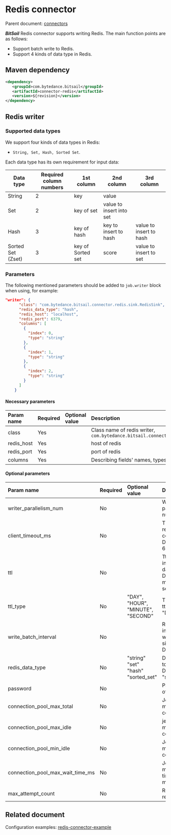 # Redis connector

Parent document: [connectors](../README.md)

***BitSail*** Redis connector supports writing Redis. The main function points are as follows:

- Support batch write to Redis.
- Support 4 kinds of data type in Redis.


## Maven dependency

```xml
<dependency>
   <groupId>com.bytedance.bitsail</groupId>
   <artifactId>connector-redis</artifactId>
   <version>${revision}</version>
</dependency>
```

## Redis writer

### Supported data types

We support four kinds of data types in Redis:
- `String, Set, Hash, Sorted Set`.

Each data type has its own requirement for input data:


| Data type | Required column numbers | 1st column | 2nd column | 3rd column |
| ------- | ------- | ----- | ---- | ------ |
| String | 2 | key | value | |
| Set | 2 | key of set | value to insert into set |
| Hash | 3 | key of hash | key to insert to hash | value to insert to hash |
| Sorted Set (Zset) | 3 | key of Sorted set | score | value to insert to set |

### Parameters

The following mentioned parameters should be added to `job.writer` block when using, for example:

```json
"writer": {
      "class": "com.bytedance.bitsail.connector.redis.sink.RedisSink",
      "redis_data_type": "hash",
      "redis_host": "localhost",
      "redis_port": 6379,
      "columns": [
        {
          "index": 0,
          "type": "string"
        },
        {
          "index": 1,
          "type": "string"
        },
        {
          "index": 2,
          "type": "string"
        }
      ]
    }
```

#### Necessary parameters

| Param name                   | Required | Optional value | Description                                                                                                    |
|:-----------------------------|:---------|:---------------|:---------------------------------------------------------------------------------------------------------------|
| class             | Yes  |       | Class name of redis writer, `com.bytedance.bitsail.connector.legacy.redis.sink.RedisOutputFormat` |
| redis_host   | Yes  |       | host of redis |
| redis_port        | Yes  |       | port of redis |
| columns | Yes | | Describing fields' names, types all set String |



#### Optional parameters

| Param name                       | Required | Optional value | Description                                                           |
|:---------------------------------|:---------|:---------------|:----------------------------------------------------------------------|
| writer_parallelism_num           | No       |                | Writer parallelism num                                                  |
| client_timeout_ms                | No | | Timeout of redis connection. Default 60000 ms |
| ttl                              | No | | Ttl of inserted data. Default -1 means not setting ttl |
| ttl_type                         | No  | "DAY", "HOUR", "MINUTE", "SECOND" |  Time unit of ttl. Default "DAY" |
| write_batch_interval             | No | | Redis instruction write batch size. Default 50 |
| redis_data_type                  | No | "string"<br/>"set"<br/>"hash"<br/>"sorted_set" | Data type to insert. Default "string" |
| password                         | No | | Password of redis |
| connection_pool_max_total        | No | | Jedis pool max total connection |
| connection_pool_max_idle         | No | | jedis pool max idle connection |
| connection_pool_min_idle         | No | | Jedis pool min idle connection |
| connection_pool_max_wait_time_ms | No | | Jedis pool max wait time in millis |
| max_attempt_count | No | | Retryer retry count |


## Related document


Configuration examples: [redis-connector-example](./redis-v1-example.md)

